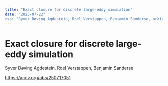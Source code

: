 ```yaml
---
title: "Exact closure for discrete large-eddy simulation"
date: "2025-07-22"
rss: "Syver Døving Agdestein, Roel Verstappen, Benjamin Sanderse, arXiv preprint arXiv:2507.17051"
---
```


# Exact closure for discrete large-eddy simulation

Syver Døving Agdestein, Roel Verstappen, Benjamin Sanderse

<https://arxiv.org/abs/2507.17051>
